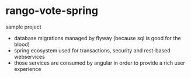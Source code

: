 # rango-vote-spring
sample project

- database migrations managed by flyway (because sql is good for the blood)
- spring ecosystem used for transactions, security and rest-based webservices
- those services are consumed by angular in order to provide a rich user experience
 
